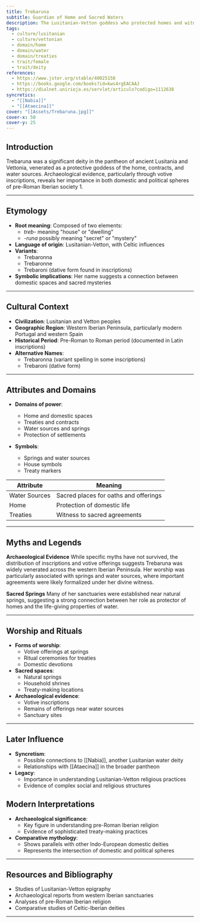 ```yaml
---
title: Trebaruna
subtitle: Guardian of Home and Sacred Waters
description: The Lusitanian-Vetton goddess who protected homes and witnessed sacred oaths beside springs
tags:
  - culture/lusitanian
  - culture/vettonian
  - domain/home
  - domain/water
  - domain/treaties
  - trait/female
  - trait/deity
references:
  - https://www.jstor.org/stable/40025158
  - https://books.google.com/books?id=kws4rgEACAAJ
  - https://dialnet.unirioja.es/servlet/articulo?codigo=1112638
syncretics:
  - "[[Nabia]]"
  - "[[Ataecina]]"
cover: "[[Assets/Trebaruna.jpg]]"
cover-x: 50
cover-y: 25
---
```

## Introduction
Trebaruna was a significant deity in the pantheon of ancient Lusitania and Vettonia, venerated as a protective goddess of the home, contracts, and water sources. Archaeological evidence, particularly through votive inscriptions, reveals her importance in both domestic and political spheres of pre-Roman Iberian society <mcreference link="https://www.jstor.org/stable/40025158" index="1">1</mcreference>.

---

## Etymology

- **Root meaning**: Composed of two elements:
  - *treb-* meaning "house" or "dwelling"
  - *-runa* possibly meaning "secret" or "mystery"
- **Language of origin**: Lusitanian-Vetton, with Celtic influences
- **Variants**: 
  - Trebaronna
  - Trebaronne
  - Trebaroni (dative form found in inscriptions)
- **Symbolic implications**: Her name suggests a connection between domestic spaces and sacred mysteries

---

## Cultural Context

- **Civilization**: Lusitanian and Vetton peoples
- **Geographic Region**: Western Iberian Peninsula, particularly modern Portugal and western Spain
- **Historical Period**: Pre-Roman to Roman period (documented in Latin inscriptions)
- **Alternative Names**:
  - Trebaronna (variant spelling in some inscriptions)
  - Trebaroni (dative form)

---

## Attributes and Domains

- **Domains of power**: 
  - Home and domestic spaces
  - Treaties and contracts
  - Water sources and springs
  - Protection of settlements

- **Symbols**: 
  - Springs and water sources
  - House symbols
  - Treaty markers

| Attribute | Meaning |
|-----------|----------|
| Water Sources | Sacred places for oaths and offerings |
| Home | Protection of domestic life |
| Treaties | Witness to sacred agreements |

---

## Myths and Legends

**Archaeological Evidence**
While specific myths have not survived, the distribution of inscriptions and votive offerings suggests Trebaruna was widely venerated across the western Iberian Peninsula. Her worship was particularly associated with springs and water sources, where important agreements were likely formalized under her divine witness.

**Sacred Springs**
Many of her sanctuaries were established near natural springs, suggesting a strong connection between her role as protector of homes and the life-giving properties of water.

---

## Worship and Rituals

- **Forms of worship**: 
  - Votive offerings at springs
  - Ritual ceremonies for treaties
  - Domestic devotions
- **Sacred spaces**: 
  - Natural springs
  - Household shrines
  - Treaty-making locations
- **Archaeological evidence**: 
  - Votive inscriptions
  - Remains of offerings near water sources
  - Sanctuary sites

---

## Later Influence

- **Syncretism**: 
  - Possible connections to [[Nabia]], another Lusitanian water deity
  - Relationships with [[Ataecina]] in the broader pantheon
- **Legacy**: 
  - Importance in understanding Lusitanian-Vetton religious practices
  - Evidence of complex social and religious structures

## Modern Interpretations

- **Archaeological significance**: 
  - Key figure in understanding pre-Roman Iberian religion
  - Evidence of sophisticated treaty-making practices
- **Comparative mythology**: 
  - Shows parallels with other Indo-European domestic deities
  - Represents the intersection of domestic and political spheres

---

## Resources and Bibliography

- Studies of Lusitanian-Vetton epigraphy
- Archaeological reports from western Iberian sanctuaries
- Analyses of pre-Roman Iberian religion
- Comparative studies of Celtic-Iberian deities

---
